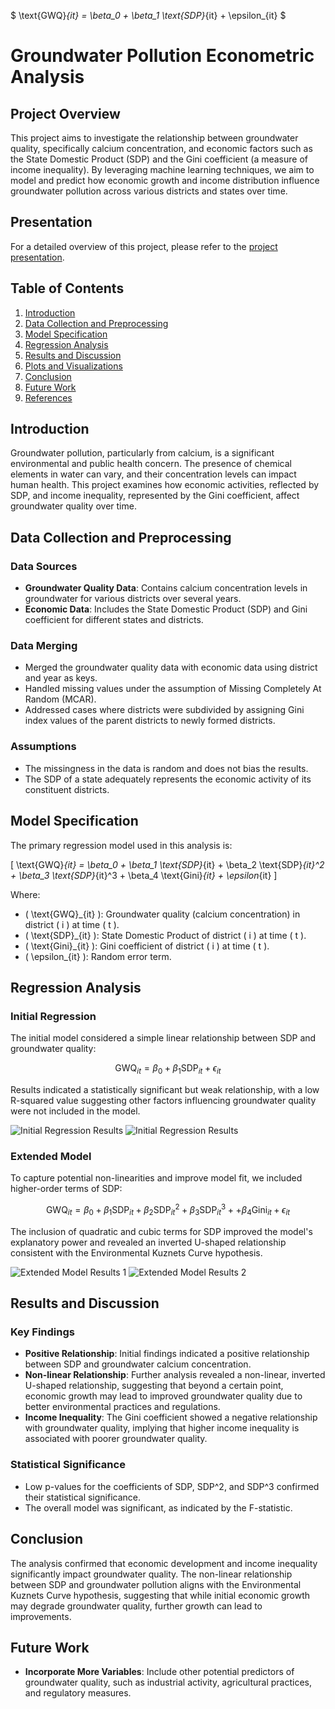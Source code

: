 $
\text{GWQ}_{it} = \beta_0 + \beta_1 \text{SDP}_{it} + \epsilon_{it}
$
# Groundwater Pollution Econometric Analysis

## Project Overview
This project aims to investigate the relationship between groundwater quality, specifically calcium concentration, and economic factors such as the State Domestic Product (SDP) and the Gini coefficient (a measure of income inequality). By leveraging machine learning techniques, we aim to model and predict how economic growth and income distribution influence groundwater pollution across various districts and states over time.


## Presentation
For a detailed overview of this project, please refer to the [project presentation](https://docs.google.com/presentation/d/1uhLWvioX_ZIaZJowFVLfwMpoPeLaRmSo/edit?usp=drive_link&ouid=112097443858963891006&rtpof=true&sd=true).

## Table of Contents
1. [Introduction](#introduction)
2. [Data Collection and Preprocessing](#data-collection-and-preprocessing)
3. [Model Specification](#model-specification)
4. [Regression Analysis](#regression-analysis)
5. [Results and Discussion](#results-and-discussion)
6. [Plots and Visualizations](#plots-and-visualizations)
7. [Conclusion](#conclusion)
8. [Future Work](#future-work)
9. [References](#references)

## Introduction
Groundwater pollution, particularly from calcium, is a significant environmental and public health concern. The presence of chemical elements in water can vary, and their concentration levels can impact human health. This project examines how economic activities, reflected by SDP, and income inequality, represented by the Gini coefficient, affect groundwater quality over time.

## Data Collection and Preprocessing
### Data Sources
- **Groundwater Quality Data**: Contains calcium concentration levels in groundwater for various districts over several years.
- **Economic Data**: Includes the State Domestic Product (SDP) and Gini coefficient for different states and districts.

### Data Merging
- Merged the groundwater quality data with economic data using district and year as keys.
- Handled missing values under the assumption of Missing Completely At Random (MCAR).
- Addressed cases where districts were subdivided by assigning Gini index values of the parent districts to newly formed districts.

### Assumptions
- The missingness in the data is random and does not bias the results.
- The SDP of a state adequately represents the economic activity of its constituent districts.

## Model Specification

The primary regression model used in this analysis is:

\[ \text{GWQ}_{it} = \beta_0 + \beta_1 \text{SDP}_{it} + \beta_2 \text{SDP}_{it}^2 + \beta_3 \text{SDP}_{it}^3 + \beta_4 \text{Gini}_{it} + \epsilon_{it} \]

Where:
- \( \text{GWQ}_{it} \): Groundwater quality (calcium concentration) in district \( i \) at time \( t \).
- \( \text{SDP}_{it} \): State Domestic Product of district \( i \) at time \( t \).
- \( \text{Gini}_{it} \): Gini coefficient of district \( i \) at time \( t \).
- \( \epsilon_{it} \): Random error term.


## Regression Analysis
### Initial Regression
The initial model considered a simple linear relationship between SDP and groundwater quality:

$$
\text{GWQ}_{it} = \beta_0 + \beta_1 \text{SDP}_{it} + \epsilon_{it}
$$

Results indicated a statistically significant but weak relationship, with a low R-squared value suggesting other factors influencing groundwater quality were not included in the model.

![Initial Regression Results](images/initial_regression_results1.png)
![Initial Regression Results](images/initial_regression_results2.png)


### Extended Model
To capture potential non-linearities and improve model fit, we included higher-order terms of SDP:

$$
\text{GWQ}_{it} = \beta_0 + \beta_1 \text{SDP}_{it} + \beta_2 \text{SDP}_{it}^2 + \beta_3 \text{SDP}_{it}^3 +  + \beta_4 \text{Gini}_{it}+\epsilon_{it}
$$

The inclusion of quadratic and cubic terms for SDP improved the model's explanatory power and revealed an inverted U-shaped relationship consistent with the Environmental Kuznets Curve hypothesis.

![Extended Model Results 1](images/extended_model_results_1.png)
![Extended Model Results 2](images/extended_model_results_2.png)







## Results and Discussion
### Key Findings
- **Positive Relationship**: Initial findings indicated a positive relationship between SDP and groundwater calcium concentration.
- **Non-linear Relationship**: Further analysis revealed a non-linear, inverted U-shaped relationship, suggesting that beyond a certain point, economic growth may lead to improved groundwater quality due to better environmental practices and regulations.
- **Income Inequality**: The Gini coefficient showed a negative relationship with groundwater quality, implying that higher income inequality is associated with poorer groundwater quality.

### Statistical Significance
- Low p-values for the coefficients of SDP, SDP^2, and SDP^3 confirmed their statistical significance.
- The overall model was significant, as indicated by the F-statistic.


## Conclusion
The analysis confirmed that economic development and income inequality significantly impact groundwater quality. The non-linear relationship between SDP and groundwater pollution aligns with the Environmental Kuznets Curve hypothesis, suggesting that while initial economic growth may degrade groundwater quality, further growth can lead to improvements.

## Future Work
- **Incorporate More Variables**: Include other potential predictors of groundwater quality, such as industrial activity, agricultural practices, and regulatory measures.


